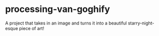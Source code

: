 # processing-van-goghify
 A project that takes in an image and turns it into a beautiful starry-night-esque piece of art!
